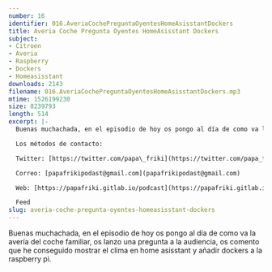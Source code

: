 ```yaml
---
number: 16
identifier: 016.AveriaCochePreguntaOyentesHomeAsisstantDockers
title: Averia Coche Pregunta Oyentes HomeAsisstant Dockers
subject:
- Citroen
- Averia
- Raspberry
- Dockers
- Homeasisstant
downloads: 2143
filename: 016.AveriaCochePreguntaOyentesHomeAsisstantDockers.mp3
mtime: 1526199230
size: 8239793
length: 514
excerpt: |-
  Buenas muchachada, en el episodio de hoy os pongo al día de como va la avería del coche familiar, os lanzo una pregunta a la audiencia, os comento que he conseguido mostrar el clima en home asisstant y añadir dockers a la raspberry pi.

  Los métodos de contacto:

  Twitter: [https://twitter.com/papa\_friki](https://twitter.com/papa_friki)

  Correo: [papafrikipodast@gmail.com](papafrikipodast@gmail.com)

  Web: [https://papafriki.gitlab.io/podcast](https://papafriki.gitlab.io/podcast)

  Feed
slug: averia-coche-pregunta-oyentes-homeasisstant-dockers
---
```

Buenas muchachada, en el episodio de hoy os pongo al día de como va la avería del coche familiar, os lanzo una pregunta a la audiencia, os comento que he conseguido mostrar el clima en home asisstant y añadir dockers a la raspberry pi.
